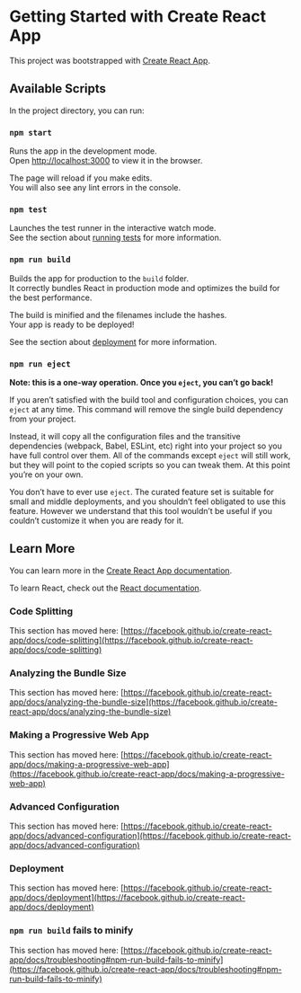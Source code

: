# Getting Started with Create React App

This project was bootstrapped with [Create React App](https://github.com/facebook/create-react-app).

## Available Scripts

In the project directory, you can run:

### `npm start`

Runs the app in the development mode.\
Open [http://localhost:3000](http://localhost:3000) to view it in the browser.

The page will reload if you make edits.\
You will also see any lint errors in the console.

### `npm test`

Launches the test runner in the interactive watch mode.\
See the section about [running tests](https://facebook.github.io/create-react-app/docs/running-tests) for more information.

### `npm run build`

Builds the app for production to the `build` folder.\
It correctly bundles React in production mode and optimizes the build for the best performance.

The build is minified and the filenames include the hashes.\
Your app is ready to be deployed!

See the section about [deployment](https://facebook.github.io/create-react-app/docs/deployment) for more information.

### `npm run eject`

**Note: this is a one-way operation. Once you `eject`, you can’t go back!**

If you aren’t satisfied with the build tool and configuration choices, you can `eject` at any time. This command will remove the single build dependency from your project.

Instead, it will copy all the configuration files and the transitive dependencies (webpack, Babel, ESLint, etc) right into your project so you have full control over them. All of the commands except `eject` will still work, but they will point to the copied scripts so you can tweak them. At this point you’re on your own.

You don’t have to ever use `eject`. The curated feature set is suitable for small and middle deployments, and you shouldn’t feel obligated to use this feature. However we understand that this tool wouldn’t be useful if you couldn’t customize it when you are ready for it.

## Learn More

You can learn more in the [Create React App documentation](https://facebook.github.io/create-react-app/docs/getting-started).

To learn React, check out the [React documentation](https://reactjs.org/).

### Code Splitting

This section has moved here: [https://facebook.github.io/create-react-app/docs/code-splitting](https://facebook.github.io/create-react-app/docs/code-splitting)

### Analyzing the Bundle Size

This section has moved here: [https://facebook.github.io/create-react-app/docs/analyzing-the-bundle-size](https://facebook.github.io/create-react-app/docs/analyzing-the-bundle-size)

### Making a Progressive Web App

This section has moved here: [https://facebook.github.io/create-react-app/docs/making-a-progressive-web-app](https://facebook.github.io/create-react-app/docs/making-a-progressive-web-app)

### Advanced Configuration

This section has moved here: [https://facebook.github.io/create-react-app/docs/advanced-configuration](https://facebook.github.io/create-react-app/docs/advanced-configuration)

### Deployment

This section has moved here: [https://facebook.github.io/create-react-app/docs/deployment](https://facebook.github.io/create-react-app/docs/deployment)

### `npm run build` fails to minify

This section has moved here: [https://facebook.github.io/create-react-app/docs/troubleshooting#npm-run-build-fails-to-minify](https://facebook.github.io/create-react-app/docs/troubleshooting#npm-run-build-fails-to-minify)

<!-- <Container>
          <Container.Left>Qualtity Food</Container.Left>

          <Container.Body>Food Delivery</Container.Body>
          <Container.Right>Super Taste</Container.Right>
        </Container>
        <Ikki>
          <Ikki.Left>
            It can be a very secure path to earn good money and make you very
            successful creative entrepreneur.
          </Ikki.Left>
          <Ikki.Body>
            It can be a very secure path to earn good money and make you very
            successful creative entrepreneur.
          </Ikki.Body>
          <Ikki.Right>
            It can be a very secure path to earn good money and make you very
            successful creative entrepreneur.
          </Ikki.Right>
        </Ikki> -->

<!-- Container.Left = styled.div`
  display: flex;
  justify-content: center;
  align-items: center;
  /* display: flex;
  flex: 1; */
  font-family: Philosopher;
  font-style: normal;
  font-weight: bold;
  font-size: 25px;
  line-height: 24px;
  /* identical to box height, or 96% */

  color: #150c01;
`;
Container.Body = styled.div`
  /* display: flex;
  flex: 1; */
  margin: 0px 400px 0px 400px;
  font-family: Philosopher;
  font-style: normal;
  font-weight: bold;
  font-size: 25px;
  line-height: 24px;
  /* identical to box height, or 96% */

  text-align: center;

  color: #150c01;
`;
Container.Right = styled.div`
  /* display: flex;
  flex: 1; */
  font-family: Philosopher;
  font-style: normal;
  font-weight: bold;
  font-size: 25px;
  line-height: 24px;
  /* identical to box height, or 96% */

  text-align: center;

  color: #150c01;
`;
export const Ikki = styled.div`
  display: flex;
  width: 100%;
  justify-content: center;
  align-items: center;
`;
Ikki.Left = styled.div`
  font-family: Roboto;
  font-style: normal;
  font-weight: normal;
  font-size: 16px;
  line-height: 24px;
  /* or 150% */

  text-align: center;

  color: #150c01;

  opacity: 0.7;
`;
Ikki.Body = styled.div`
  width: 748px;
  height: 64px;
  font-family: Roboto;
  font-style: normal;
  font-weight: normal;
  font-size: 16px;
  line-height: 24px;
  /* or 150% */
  text-align: center;
  margin: 0px 100px 0px 100px;

  color: #150c01;

  opacity: 0.7;
`;
Ikki.Right = styled.div`
  font-family: Roboto;
  font-style: normal;
  font-weight: normal;
  font-size: 16px;
  line-height: 24px;
  text-align: center;
  color: #150c01;
  opacity: 0.7;
`; -->
